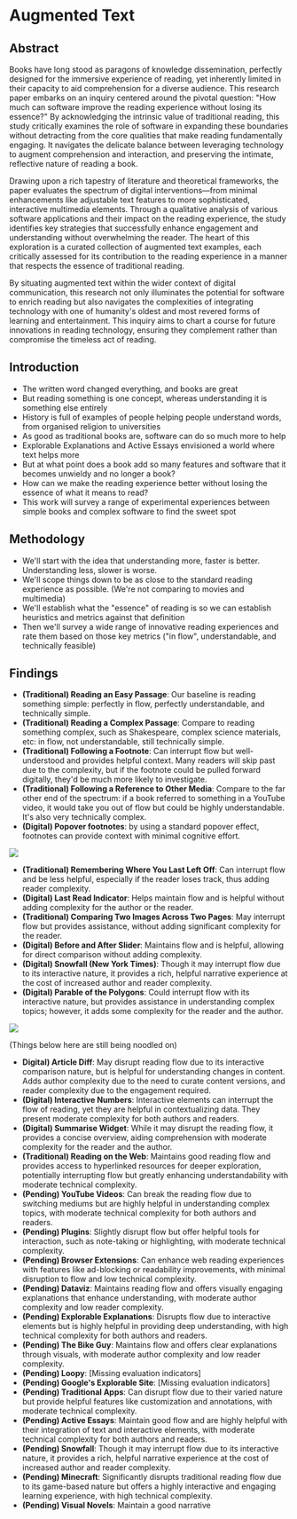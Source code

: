 # Augmented Text

## Abstract

Books have long stood as paragons of knowledge dissemination, perfectly designed for the immersive experience of reading, yet inherently limited in their capacity to aid comprehension for a diverse audience. This research paper embarks on an inquiry centered around the pivotal question: "How much can software improve the reading experience without losing its essence?" By acknowledging the intrinsic value of traditional reading, this study critically examines the role of software in expanding these boundaries without detracting from the core qualities that make reading fundamentally engaging. It navigates the delicate balance between leveraging technology to augment comprehension and interaction, and preserving the intimate, reflective nature of reading a book.

Drawing upon a rich tapestry of literature and theoretical frameworks, the paper evaluates the spectrum of digital interventions—from minimal enhancements like adjustable text features to more sophisticated, interactive multimedia elements. Through a qualitative analysis of various software applications and their impact on the reading experience, the study identifies key strategies that successfully enhance engagement and understanding without overwhelming the reader. The heart of this exploration is a curated collection of augmented text examples, each critically assessed for its contribution to the reading experience in a manner that respects the essence of traditional reading.

By situating augmented text within the wider context of digital communication, this research not only illuminates the potential for software to enrich reading but also navigates the complexities of integrating technology with one of humanity's oldest and most revered forms of learning and entertainment. This inquiry aims to chart a course for future innovations in reading technology, ensuring they complement rather than compromise the timeless act of reading.

## Introduction

- The written word changed everything, and books are great
- But reading something is one concept, whereas understanding it is something else entirely
- History is full of examples of people helping people understand words, from organised religion to universities
- As good as traditional books are, software can do so much more to help
- Explorable Explanations and Active Essays envisioned a world where text helps more
- But at what point does a book add so many features and software that it becomes unwieldy and no longer a book?
- How can we make the reading experience better without losing the essence of what it means to read?
- This work will survey a range of experimental experiences between simple books and complex software to find the sweet spot

## Methodology

- We'll start with the idea that understanding more, faster is better. Understanding less, slower is worse.
- We'll scope things down to be as close to the standard reading experience as possible. (We're not comparing to movies and multimedia)
- We'll establish what the "essence" of reading is so we can establish heuristics and metrics against that definition
- Then we'll survey a wide range of innovative reading experiences and rate them based on those key metrics ("in flow", understandable, and technically feasible)

## Findings

- **(Traditional) Reading an Easy Passage**: Our baseline is reading something simple: perfectly in flow, perfectly understandable, and technically simple.
- **(Traditional) Reading a Complex Passage**: Compare to reading something complex, such as Shakespeare, complex science materials, etc: in flow, not understandable, still technically simple.
- **(Traditional) Following a Footnote**: Can interrupt flow but well-understood and provides helpful context. Many readers will skip past due to the complexity, but if the footnote could be pulled forward digitally, they'd be much more likely to investigate.
- **(Traditional) Following a Reference to Other Media**: Compare to the far other end of the spectrum: if a book referred to something in a YouTube video, it would take you out of flow but could be highly understandable. It's also very technically complex.
- **(Digital) Popover footnotes**: by using a standard popover effect, footnotes can provide context with minimal cognitive effort.

<img src="media/spreadsheet1.png" />

- **(Traditional) Remembering Where You Last Left Off**: Can interrupt flow and be less helpful, especially if the reader loses track, thus adding reader complexity.
- **(Digital) Last Read Indicator**: Helps maintain flow and is helpful without adding complexity for the author or the reader.
- **(Traditional) Comparing Two Images Across Two Pages**: May interrupt flow but provides assistance, without adding significant complexity for the reader.
- **(Digital) Before and After Slider**: Maintains flow and is helpful, allowing for direct comparison without adding complexity.
- **(Digital) Snowfall (New York Times)**: Though it may interrupt flow due to its interactive nature, it provides a rich, helpful narrative experience at the cost of increased author and reader complexity.
- **(Digital) Parable of the Polygons**: Could interrupt flow with its interactive nature, but provides assistance in understanding complex topics; however, it adds some complexity for the reader and the author.

<img src="media/spreadsheet2.png" />

(Things below here are still being noodled on)

- **Digital) Article Diff**: May disrupt reading flow due to its interactive comparison nature, but is helpful for understanding changes in content. Adds author complexity due to the need to curate content versions, and reader complexity due to the engagement required.
- **(Digital) Interactive Numbers**: Interactive elements can interrupt the flow of reading, yet they are helpful in contextualizing data. They present moderate complexity for both authors and readers.
- **(Digital) Summarise Widget**: While it may disrupt the reading flow, it provides a concise overview, aiding comprehension with moderate complexity for the reader and the author.
- **(Traditional) Reading on the Web**: Maintains good reading flow and provides access to hyperlinked resources for deeper exploration, potentially interrupting flow but greatly enhancing understandability with moderate technical complexity.
- **(Pending) YouTube Videos**: Can break the reading flow due to switching mediums but are highly helpful in understanding complex topics, with moderate technical complexity for both authors and readers.
- **(Pending) Plugins**: Slightly disrupt flow but offer helpful tools for interaction, such as note-taking or highlighting, with moderate technical complexity.
- **(Pending) Browser Extensions**: Can enhance web reading experiences with features like ad-blocking or readability improvements, with minimal disruption to flow and low technical complexity.
- **(Pending) Dataviz**: Maintains reading flow and offers visually engaging explanations that enhance understanding, with moderate author complexity and low reader complexity.
- **(Pending) Explorable Explanations**: Disrupts flow due to interactive elements but is highly helpful in providing deep understanding, with high technical complexity for both authors and readers.
- **(Pending) The Bike Guy**: Maintains flow and offers clear explanations through visuals, with moderate author complexity and low reader complexity.
- **(Pending) Loopy**: \[Missing evaluation indicators\]
- **(Pending) Google's Explorable Site**: \[Missing evaluation indicators\]
- **(Pending) Traditional Apps**: Can disrupt flow due to their varied nature but provide helpful features like customization and annotations, with moderate technical complexity.
- **(Pending) Active Essays**: Maintain good flow and are highly helpful with their integration of text and interactive elements, with moderate technical complexity for both authors and readers.
- **(Pending) Snowfall**: Though it may interrupt flow due to its interactive nature, it provides a rich, helpful narrative experience at the cost of increased author and reader complexity.
- **(Pending) Minecraft**: Significantly disrupts traditional reading flow due to its game-based nature but offers a highly interactive and engaging learning experience, with high technical complexity.
- **(Pending) Visual Novels**: Maintain a good narrative
